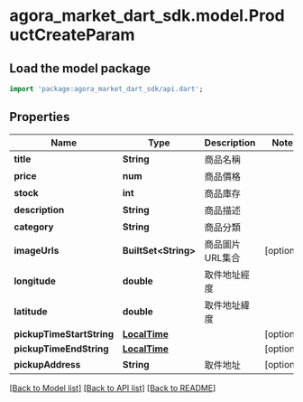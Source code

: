 # agora_market_dart_sdk.model.ProductCreateParam

## Load the model package
```dart
import 'package:agora_market_dart_sdk/api.dart';
```

## Properties
Name | Type | Description | Notes
------------ | ------------- | ------------- | -------------
**title** | **String** | 商品名稱 | 
**price** | **num** | 商品價格 | 
**stock** | **int** | 商品庫存 | 
**description** | **String** | 商品描述 | 
**category** | **String** | 商品分類 | 
**imageUrls** | **BuiltSet&lt;String&gt;** | 商品圖片URL集合 | [optional] 
**longitude** | **double** | 取件地址經度 | 
**latitude** | **double** | 取件地址緯度 | 
**pickupTimeStartString** | [**LocalTime**](LocalTime.md) |  | [optional] 
**pickupTimeEndString** | [**LocalTime**](LocalTime.md) |  | [optional] 
**pickupAddress** | **String** | 取件地址 | [optional] 

[[Back to Model list]](../README.md#documentation-for-models) [[Back to API list]](../README.md#documentation-for-api-endpoints) [[Back to README]](../README.md)


